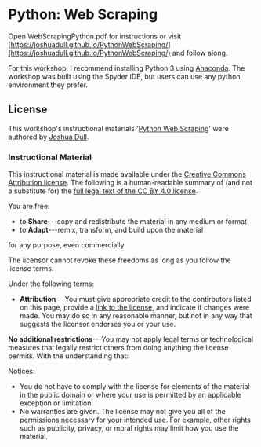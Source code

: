 # Python: Web Scraping

Open WebScrapingPython.pdf for instructions or visit [https://joshuadull.github.io/PythonWebScraping/](https://joshuadull.github.io/PythonWebScraping/) and follow along.

For this workshop, I recommend installing Python 3 using [Anaconda](https://www.anaconda.com/distribution/#download-section). The workshop was built using the Spyder IDE, but users can use any python environment they prefer.

## License

This workshop's instructional materials '[Python Web Scraping](https://joshuadull.github.io/PythonWebScraping/)' were authored by [Joshua Dull](https://github.com/joshuadull). 

### Instructional Material

This instructional material is made available under the [Creative Commons Attribution license](https://creativecommons.org/licenses/by/4.0/). The following is a human-readable summary of (and not a substitute for) the [full legal text of the CC BY 4.0 license](https://creativecommons.org/licenses/by/4.0/legalcode).

You are free:

* to **Share**---copy and redistribute the material in any medium or format
* to **Adapt**---remix, transform, and build upon the material

for any purpose, even commercially.

The licensor cannot revoke these freedoms as long as you follow the
license terms.

Under the following terms:

* **Attribution**---You must give appropriate credit to the contirbutors listed on this page, provide a [link to the
  license](https://creativecommons.org/licenses/by/4.0/), and indicate if changes were made. You may do
  so in any reasonable manner, but not in any way that suggests the
  licensor endorses you or your use.

**No additional restrictions**---You may not apply legal terms or
technological measures that legally restrict others from doing
anything the license permits.  With the understanding that:

Notices:

* You do not have to comply with the license for elements of the
  material in the public domain or where your use is permitted by an
  applicable exception or limitation.
* No warranties are given. The license may not give you all of the
  permissions necessary for your intended use. For example, other
  rights such as publicity, privacy, or moral rights may limit how you
  use the material.
